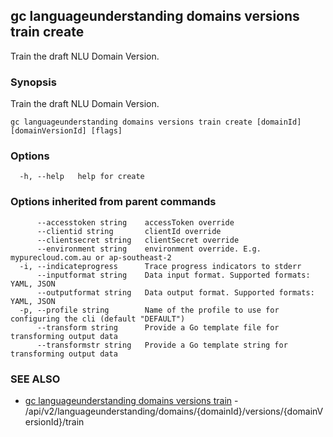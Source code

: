 ## gc languageunderstanding domains versions train create

Train the draft NLU Domain Version.

### Synopsis

Train the draft NLU Domain Version.

```
gc languageunderstanding domains versions train create [domainId] [domainVersionId] [flags]
```

### Options

```
  -h, --help   help for create
```

### Options inherited from parent commands

```
      --accesstoken string    accessToken override
      --clientid string       clientId override
      --clientsecret string   clientSecret override
      --environment string    environment override. E.g. mypurecloud.com.au or ap-southeast-2
  -i, --indicateprogress      Trace progress indicators to stderr
      --inputformat string    Data input format. Supported formats: YAML, JSON
      --outputformat string   Data output format. Supported formats: YAML, JSON
  -p, --profile string        Name of the profile to use for configuring the cli (default "DEFAULT")
      --transform string      Provide a Go template file for transforming output data
      --transformstr string   Provide a Go template string for transforming output data
```

### SEE ALSO

* [gc languageunderstanding domains versions train](gc_languageunderstanding_domains_versions_train.html)	 - /api/v2/languageunderstanding/domains/{domainId}/versions/{domainVersionId}/train


